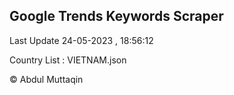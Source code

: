 

## Google Trends Keywords Scraper 
 
Last Update 24-05-2023 , 18:56:12

Country List :
VIETNAM.json



© Abdul Muttaqin 
